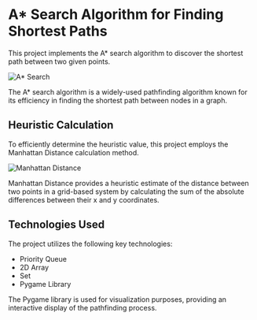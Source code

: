 # A* Search Algorithm for Finding Shortest Paths

This project implements the A* search algorithm to discover the shortest path between two given points.

![A* Search](https://miro.medium.com/v2/resize:fit:1400/1*QvF-25wEHhQiWowGeJ8JjQ.png)

The A* search algorithm is a widely-used pathfinding algorithm known for its efficiency in finding the shortest path between nodes in a graph.

## Heuristic Calculation

To efficiently determine the heuristic value, this project employs the Manhattan Distance calculation method.

![Manhattan Distance](https://cdn-images-1.medium.com/max/800/1*-xXnL0liqSl-flWgCTFbiw.png)

Manhattan Distance provides a heuristic estimate of the distance between two points in a grid-based system by calculating the sum of the absolute differences between their x and y coordinates.

## Technologies Used

The project utilizes the following key technologies:

- Priority Queue
- 2D Array
- Set
- Pygame Library

The Pygame library is used for visualization purposes, providing an interactive display of the pathfinding process.
